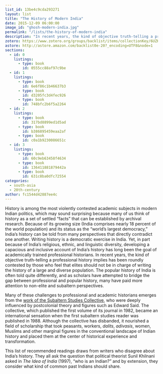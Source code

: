 ```yaml
---
list_id: 13be4c9cda293271
layout: list
title: "The History of Modern India"
date: 2015-12-09 06:00:00
image_id: "ghosh-modern-india.jpg"
permalink: "/lists/the-history-of-modern-india"
description: "In recent years, the kind of objective truth-telling a professional history implies has been roundly contested by those who feel that elites should not be in charge of writing the history of a large and diverse population. The popular history of India is often told quite differently, and as scholars have attempted to bridge the gap between professional and popular history, many have paid more attention to non-elite and subaltern perspectives."
zotero: https://www.zotero.org/groups/backlist/items/collectionKey/6UZK7DFB
astore: http://astore.amazon.com/backlist0e-20?_encoding=UTF8&node=1
sections:
  - id: 0
    listings:
      - type: book
        id: 0555cc88af97c9be
  - id: 1
    listings:
      - type: book
        id: 6e6f86c1b46637b3
      - type: book
        id: d3205fc3d4fec926
      - type: book
        id: 748bfc2b6f5a2264
  - id: 2
    listings:
      - type: book
        id: 317bd8899ed1d5ad
      - type: book
        id: b386895459eaa2af
      - type: book
        id: c0a1b9230086651c
  - id: 3
    listings:
      - type: book
        id: 60c9eb63458f4634
      - type: book
        id: 136411881879442a
      - type: book
        id: 631c8ba0dfc72554
categories:
  - south-asia
  - 20th-century
author: fc1544d42887ee4c
---
```

History is among the most violently contested academic subjects in modern Indian politics, which may sound surprising because many of us think of history as a set of settled “facts” that can be established by archival research.  Because of its growing size (India comprises nearly 18 percent of the world population) and its status as the “world’s largest democracy,” India’s history can be told from many perspectives that directly contradict one another.  Writing history is a democratic exercise in India.  Yet, in part because of India’s religious, ethnic, and linguistic diversity, developing a capacious and inclusive account of India’s history has long been the goal of academically trained professional historians.  In recent years, the kind of objective truth-telling a professional history implies has been roundly contested by those who feel that elites should not be in charge of writing the history of a large and diverse population. The popular history of India is often told quite differently, and as scholars have attempted to bridge the gap between professional and popular history, many have paid more attention to non-elite and subaltern perspectives.  

Many of these challenges to professional and academic historians emerges from the [work of the Subaltern Studies Collective](http://www.amazon.com/exec/obidos/asin/0195052897/ref=nosim/clionautics-20), who were deeply influenced by postcolonial theory and figures such as Edward Said. The collective, which published the first volume of its journal in 1982, became an international sensation when the first subaltern studies reader was published in 1988.  Although the collective has disbanded, it nourished a field of scholarship that took peasants, workers, _dalits_, _adivasis_, women, Muslims and other marginal figures in the conventional landscape of Indian history and placed them at the center of historical experience and transformation.  

This list of recommended readings draws from writers who disagree about India’s history.  They all ask the question that political theorist Sunil Khilnani asked in _The Idea of India_ (1997), “who is an Indian?” and by extension, they consider what kind of common past Indians should share.
